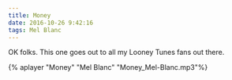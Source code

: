 ```yaml
---
title: Money
date: 2016-10-26 9:42:16
tags: Mel Blanc
---
```


OK folks. This one goes out to all my Looney Tunes fans out there.

{% aplayer "Money" "Mel Blanc" "Money_Mel-Blanc.mp3"%}
